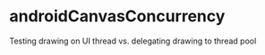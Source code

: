 androidCanvasConcurrency
========================

Testing drawing on UI thread vs. delegating drawing to thread pool
